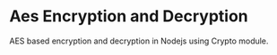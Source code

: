 # Aes Encryption and Decryption

AES based encryption and decryption in Nodejs using Crypto module.
